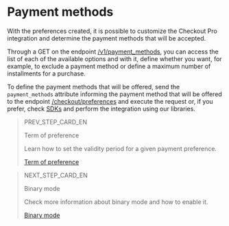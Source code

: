 # Payment methods
 
With the preferences created, it is possible to customize the Checkout Pro integration and determine the payment methods that will be accepted.
 
Through a GET on the endpoint [/v1/payment_methods](https://www.mercadopago[FAKER][URL][DOMAIN]/developers/en/reference/payment_methods/_payment_methods/get), you can access the list of each of the available options and with it, define whether you want, for example, to exclude a payment method or define a maximum number of installments for a purchase.
 
To define the payment methods that will be offered, send the `payment_methods` attribute informing the payment method that will be offered to the endpoint [/checkout/preferences](https://www.mercadopago[FAKER][URL][DOMAIN]/developers/en/reference/preferences/_checkout_preferences/post) and execute the request or, if you prefer, check [SDKs](https://www.mercadopago[FAKER][URL][DOMAIN]/developers/en/guides/sdks) and perform the integration using our libraries.

> PREV_STEP_CARD_EN
>
> Term of preference 
>
> Learn how to set the validity period for a given payment preference.
>
> [Term of preference](/developers/en/docs/checkout-pro/checkout-customization/preferences/term-of-preference)

> NEXT_STEP_CARD_EN
>
> Binary mode
>
> Check more information about binary mode and how to enable it.
>
> [Binary mode](/developers/en/docs/checkout-pro/checkout-customization/preferences/binary-mode)